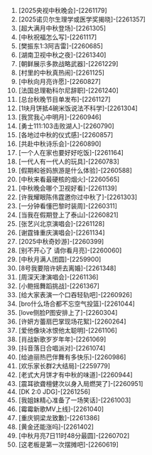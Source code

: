 
1. [2025央视中秋晚会]-[2261179]
1. [2025诺贝尔生理学或医学奖揭晓]-[2261357]
1. [超大满月中秋登场]-[2261305]
1. [中秋祝福怎么写]-[2261117]
1. [樊振东1:3阿吉雷]-[2260685]
1. [湖南卫视中秋之夜]-[2261340]
1. [朝鲜展示多款战略武器]-[2261229]
1. [村里的中秋真热闹]-[2261125]
1. [中秋向月亮许愿]-[2260827]
1. [法国总理勒科尔尼辞职]-[2261240]
1. [总台秋晚节目单发布]-[2261127]
1. [1块月饼抵4碗米饭说法不科学]-[2261304]
1. [我赏我心中明月]-[2260946]
1. [勇士111:103击败湖人]-[2260790]
1. [各地过中秋的仪式感]-[2260857]
1. [共赴中秋诗乐会]-[2260890]
1. [一个人在家也要好好吃饭]-[2261164]
1. [一代人有一代人的玩具]-[2260783]
1. [假期和爸妈旅游是什么体验]-[2260588]
1. [中秋来看最硬核的烟火]-[2260565]
1. [中秋晚会哪个卫视好看]-[2261139]
1. [许我耀眼陈伟霆邀你过中秋了]-[2261303]
1. [一分钟看懂巴黎时装周]-[2260311]
1. [当我在假期登上了泰山]-[2260821]
1. [张艺兴北京演唱会]-[2261128]
1. [谢霆锋重庆演唱会]-[2261134]
1. [2025中秋奇妙游]-[2260399]
1. [别不开心了 请你看月亮]-[2260060]
1. [中秋月满人团圆]-[2259900]
1. [8号我要陪许妍去离婚]-[2261348]
1. [周深天津演唱会]-[2261136]
1. [小鲍摇舞蹈挑战]-[2261367]
1. [给大家表演一个口吞轻轨吧]-[2260926]
1. [bro什么场合都不忘空气投篮]-[2261044]
1. [love侧脸P图安排上了]-[2260304]
1. [许妍方蕾扇巴掌现场花絮]-[2260264]
1. [爱他像块冰恨他太聪明]-[2261106]
1. [肖战新歌岁岁年年]-[2261069]
1. [抖音落日合唱派对]-[2261074]
1. [给迪丽热巴伴舞有多快乐]-[2260986]
1. [欢乐家长群2大结局]-[2259779]
1. [老式大月饼才有中秋的味道]-[2260944]
1. [震耳欲聋檀健次以身入局燃哭了]-[2260951]
1. [DK 2:0 JDG]-[2261256]
1. [我姐妹精心准备了一场笑话]-[2261003]
1. [霉霉新歌MV上线]-[2261040]
1. [重庆铜梁龙致歉]-[2261386]
1. [黄金还能涨吗]-[2261402]
1. [中秋月亮7日11时48分最圆]-[2260702]
1. [这老板是第一次摆摊吧]-[2260619]